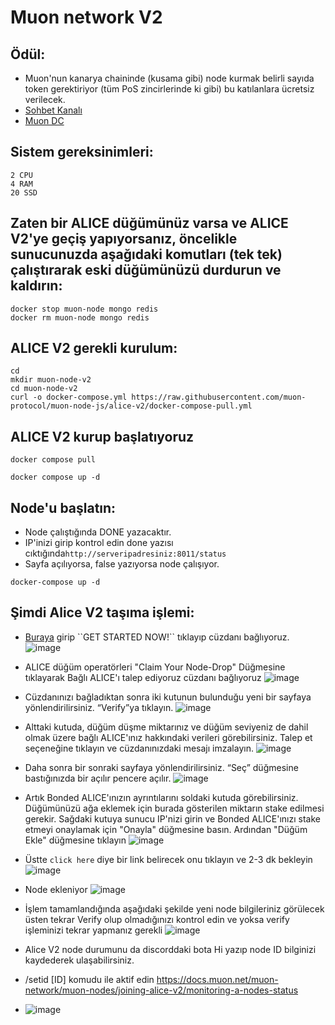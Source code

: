 # Muon network V2

## Ödül:

* Muon'nun kanarya chaininde (kusama gibi) node kurmak belirli sayıda token gerektiriyor (tüm PoS zincirlerinde ki gibi) bu katılanlara ücretsiz verilecek.
* [Sohbet Kanalı](https://t.me/MuonNetworkTurkish)
* [Muon DC](https://discord.gg/muon)

## Sistem gereksinimleri:
```
2 CPU
4 RAM
20 SSD
```

## Zaten bir ALICE düğümünüz varsa ve ALICE V2'ye geçiş yapıyorsanız, öncelikle sunucunuzda aşağıdaki komutları (tek tek) çalıştırarak eski düğümünüzü durdurun ve kaldırın:
```
docker stop muon-node mongo redis
docker rm muon-node mongo redis
```

## ALICE V2 gerekli kurulum:
```
cd
mkdir muon-node-v2
cd muon-node-v2
curl -o docker-compose.yml https://raw.githubusercontent.com/muon-protocol/muon-node-js/alice-v2/docker-compose-pull.yml
```

## ALICE V2 kurup başlatıyoruz

```
docker compose pull
```
```
docker compose up -d
```
## Node'u başlatın:
* Node çalıştığında DONE yazacaktır.
* IP'inizi girip kontrol edin done yazısı cıktığında`http://serveripadresiniz:8011/status`
* Sayfa açılıyorsa, false yazıyorsa node çalışıyor.

```
docker-compose up -d
```


## Şimdi Alice V2 taşıma işlemi:

* [Buraya]([https://alice.muon.net/join](https://alice-v2.muon.net/)) girip ``GET STARTED NOW!`` tıklayıp cüzdanı bağlıyoruz.
  ![image](https://github.com/ahmkah/Muon-Network/assets/99053148/563a9425-789e-4a7b-afb0-b7695e36fef5)
  
* ALICE düğüm operatörleri  "Claim Your Node-Drop" Düğmesine tıklayarak Bağlı ALICE'ı talep ediyoruz  cüzdanı bağlıyoruz 
  ![image](https://github.com/ahmkah/Muon-Network/assets/99053148/642e2e90-ed3b-409a-85ca-b9e613d10c4e)
  
* Cüzdanınızı bağladıktan sonra iki kutunun bulunduğu yeni bir sayfaya yönlendirilirsiniz. “Verify”ya tıklayın.
  ![image](https://github.com/ahmkah/Muon-Network/assets/99053148/77895d35-629a-46f1-bbbd-894c2bd82d90)
  
* Alttaki kutuda, düğüm düşme miktarınız ve düğüm seviyeniz de dahil olmak üzere bağlı ALICE'ınız hakkındaki verileri görebilirsiniz. Talep et seçeneğine tıklayın ve cüzdanınızdaki mesajı imzalayın.
![image](https://github.com/ahmkah/Muon-Network/assets/99053148/0c845678-3a35-4093-9dc1-02ffbdbe0831)

* Daha sonra bir sonraki sayfaya yönlendirilirsiniz. “Seç” düğmesine bastığınızda bir açılır pencere açılır.
  ![image](https://github.com/ahmkah/Muon-Network/assets/99053148/d16d3362-d989-43ea-b9f9-251b66c94ad1)
  
* Artık Bonded ALICE'ınızın ayrıntılarını soldaki kutuda görebilirsiniz. Düğümünüzü ağa eklemek için burada gösterilen miktarın stake edilmesi gerekir. Sağdaki kutuya sunucu IP'nizi girin ve Bonded ALICE'ınızı stake etmeyi onaylamak için "Onayla" düğmesine basın. Ardından "Düğüm Ekle" düğmesine tıklayın
![image](https://github.com/ahmkah/Muon-Network/assets/99053148/18050886-170e-488b-858d-3ac6f459743b)

* Üstte ``click here`` diye bir link belirecek onu tıklayın ve 2-3 dk bekleyin
  ![image](https://github.com/ahmkah/Muon-Network/assets/99053148/00c1562c-fa47-455e-8355-053774b0ba19)
  
* Node ekleniyor
  ![image](https://github.com/ahmkah/Muon-Network/assets/99053148/a8208540-4479-49b6-bcb1-f0898efd7da9)
  
* İşlem tamamlandığında aşağıdaki şekilde yeni node bilgileriniz görülecek üsten tekrar Verify olup olmadığınızı kontrol edin ve yoksa verify işleminizi tekrar yapmanız gerekli
  ![image](https://github.com/ahmkah/Muon-Network/assets/99053148/b49dc4e7-fc4c-4003-bd68-4ed05122d0c2)

* Alice V2 node durumunu da discorddaki bota Hi yazıp node ID bilginizi kaydederek ulaşabilirsiniz.
*  /setid [ID] komudu ile aktif edin
https://docs.muon.net/muon-network/muon-nodes/joining-alice-v2/monitoring-a-nodes-status

*  ![image](https://github.com/ahmkah/Muon-Network/assets/99053148/fafd2c70-e91d-4c52-94fc-7ddefc402a2e)

 



  



